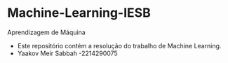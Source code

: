 # Machine-Learning-IESB
 Aprendizagem de Máquina 
- Este repositório  contém a resolução do trabalho de Machine Learning.
- Yaakov Meir Sabbah -2214290075
